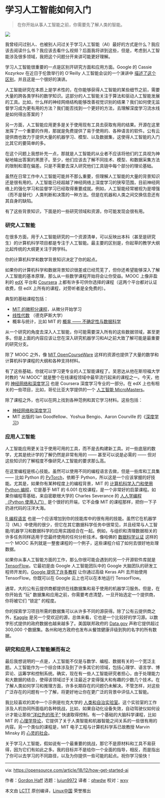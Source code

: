 [#]: collector: (lujun9972)
[#]: translator: (qhwdw)
[#]: reviewer: (wxy)
[#]: publisher: (wxy)
[#]: url: (https://linux.cn/article-10356-1.html)
[#]: subject: (How to get started in AI)
[#]: via: (https://opensource.com/article/18/12/how-get-started-ai)
[#]: author: (Gordon Haff https://opensource.com/users/ghaff)

学习人工智能如何入门
======

> 在你开始从事人工智能之前，你需要先了解人类的智能。

![](https://opensource.com/sites/default/files/styles/image-full-size/public/lead-images/brain-think-ai-intelligence-ccby.png?itok=C-gK01E_)

我曾经问过别人、也被别人问过关于学习人工智能（AI）最好的方式是什么？我应该去阅读什么书？我应该去看什么视频？后面我将讲到这些，但是，考虑到人工智能涉及很多领域，我把这个问题分开来讲可能更好理解。

学习人工智能很重要的一点是区别开研究方面和应用方面。Google 的 Cassie Kozyrkov 在近日于伦敦举行的 O'Reilly 人工智能会议的一个演讲中 [描述了这个区别][1]，并且这是一个很好的演讲。

人工智能研究在本质上是学术性的，在你能够获得人工智能的某些细节之前，需要大量的跨各类学科的数学知识。这部分的人工智能关注于算法和驱动人工智能发展的工具。比如，什么样的神经网络结构能够改善视觉识别的结果？我们如何使无监督学习成为更有用的方法？我们能否找到一个更好的方法，去理解深度学习流水线是如何得出答案的？

另一方面，人工智能应用更多是关于使用现有工具去获取有用的结果。开源在这里发挥了一个重要的作用，那就是免费提供了易于使用的、各种语言的软件。公有云提供商也致力于提供大量的机器学习、模型、以及数据集，这使得人工智能的入门比其它的要简单的多。

在这个问题上我想补充一点，那就是人工智能的从业者不应该将他们的工具视为神秘地输出答案的黑匣子。至少，他们应该去了解不同技术、模型、和数据采集方法的限制和潜在偏差。只是不需要去深入研究他们工具链中每个部分的理论基础。

虽然在日常工作中人工智能可能并不那么重要，但理解人工智能的大量的背景知识还是很有用的。人工智能已经超越了神经网络上深度学习的狭窄范围，目前神经网络上的强化学习和监督学习已经取得重要成就。例如，人工智能经常被视为是增强（而不是替代）人类判断和决策的一种方法。但是在机器和人类之间交换信息还有其自身的缺陷。

有了这些背景知识，下面是的一些研究领域和资源，你可能发现会很有用。

### 研究人工智能

在很多方面，用于人工智能研究的一个资源清单，可以反映出本科（甚至是研究生）的计算机科学项目都是专注于人工智能。最主要的区别是，你起草的教学大纲比起传统的大纲更关注于跨学科。

你的计算机科学和数学背景知识决定了你的起点。

如果你的计算机科学和数据背景知识很差或已经荒芜了，但你还希望能够深入了解人工智能的基本原理，那么从一些数学课程开始将会让你受益。MOOC 上像非盈利的 [edX][2] 平台和 [Coursera][3] 上都有许多可供你选择的课程（这两个平台都对认证收费，但 edX 上所有的课程，对旁听者是全免费的）。

典型的基础课程包括：

- [MIT 的微积分课程][22]，从微分开始学习
- [线性代数][23] （德克萨斯大学）
- 概率与统计，比如 MIT 的 [概率 —— 不确定性与数据科学][24]

从一个研究的角度去深入人工智能，你可能需要深入所有的这些数据领域，甚至更多。但是上面的内容应该让您在深入研究机器学习和AI之前大致了解可能是最重要的研究分支。

除了 MOOC 之外，像 [MIT OpenCourseWare][4] 这样的资源也提供了大量的数学和计算机科学课程的大纲和各种支持材料。

有了这些基础，你就可以学习更专业的人工智能课程了。吴恩达从他在斯坦福大学时教的 “AI MOOC” 就是整个在线课程领域中最早流行起来的课程之一。今天，他的 [神经网络和深度学习][5] 也是 Coursera 深度学习专业的一部分。在 edX 上也有相关的一些项目，比如，哥伦比亚大学提供的一个 [人工智能 MicroMasters][6]。

除了课程之外，也可以在网上找到各种范例和其它学习材料。这些包括：

  * [神经网络和深度学习][7]
  * MIT 出版的 Ian Goodfellow、Yoshua Bengio、Aaron Courville 的《[深度学习][8]》

### 应用人工智能

人工智能应用更关注于使用可用的工具，而不是去构建新工具。对一些底层的数学，尤其是统计学的了解仍然是非常有用的 —— 甚至可以说是必需的 —— 但对这些知识的了解程度不像研究人工智能的要求那么高。

在这里编程是核心技能。虽然可以使用不同的编程语言去做，但是一些库和工具集 —— 比如 Python 的 [PyTorch][9]，依赖于 Python，所以这是一个应该掌握的好技能。尤其是，如果你有某种程度上的编程背景，MIT 的 [计算机科学入门和使用 Python 编程][10]，它是基于 MIT 的 6.001 在校课程，是一个非常好的启蒙课程。如果你编程零基础，来自密歇根大学的 Charles Severance 的 [人人学编程（Python 使用入门）][11] 是个很好的开端，它不会像 MIT 的课程那样，把你一下子扔进代码的汪洋大海。

[R 编程语言][12] 也是一个应该增加到你的技能库中的很有用的技能。虽然它在机器学习（ML）中使用的很少，但它在其它数据科学任务中很常见，并且经常与人工智能/机器学习和数据科学的应用实践结合在一起。例如，与组织和清理数据相关的许多任务同样适用于您最终使用的任何分析技术。像哈佛的 [数据科学认证][13] 这样的一个 MOOC 系列就是一整套课程的一个例子，这些课程介绍了如何去很好地处理数据。

如果你从事人工智能方面的工作，那么你很可能会遇到的另一个开源软件库就是 [TensorFlow][14]。它最初是由 Google 人工智能团队中的 Google 大脑团队的研发工程师开发的。[Google 提供了许多教程][15] 让你通过高级 Keras API 去开始使用 TensorFlow。你既可以在 Google 云上也可以在本地运行 TensorFlow。

通常，大的公有云提供商都提供在线数据集和易于使用的机器学习服务。但是，在你开始去 “玩” 数据集和应用之前，你需要考虑清楚，一旦开始选定一个提供商，你将被它们 “锁定” 的程度。

你的探索学习项目所需的数据集可以从许多不同的源获得。除了公有云提供商之外，[Kaggle][16] 是另一个受欢迎的源，总体来看，它也是一个比较好的学习源。以数字形式提供的政府数据也越来越多了。美国联邦政府的 [Data.gov][17] 声称它提供超过 300,000 个数据集。各州和地方政府也发布从餐馆健康评级到狗的名字的所有数据。

### 研究和应用人工智能兼而有之

最后我想说明的一点是，人工智能不仅是与数学、编程、数据有关的一个宽泛主题。人工智能作为一个综合体涉及到了许多其它的领域，包括心理学、语言学、博弈论、运筹学和控制系统。确实，现在有一些人工智能研究者担心，由于处理能力和大数据的结合，使得该领域过于关注最近才变得强大和有趣的少数几个技术。在了解人类如何学习和推理方面，许多长期存在的问题仍未解决。不管怎样，对这些广泛存在的问题有一个了解，将更好地让你在更广泛的背景中评估人工智能。

我比较喜欢的其中一个示例是杜克大学的 [人类和自治实验室][18]。这个实验室的工作涉及人机协同所面临的各种挑战，比如，如果自动化设备失效，自动驾驶仪如何设计才能让那些[“洋红色的孩子“][19] 快速取得控制。有一个基础的大脑科学课程，比如 MIT 的 [心理学导论][20]，它提供了关于人类智能和机器智能之间关系的一些很有用的内容。另一个类似的课程是，MIT 电子工程与计算机科学系已故教授 Marvin Minsky 的 [心灵的社会][21]。

关于学习人工智能，假如说有一个最重要的挑战，那它不是原材料和工具不易获得，因为它们有如此之多。我的目标并不是给你一个全面的指导，相反，而是指出了你可以去学习的不同路径，以及为你提供一些可能的起点。祝你学习愉快！

--------------------------------------------------------------------------------

via: https://opensource.com/article/18/12/how-get-started-ai

作者：[Gordon Haff][a]
选题：[lujun9972][b]
译者：[qhwdw](https://github.com/qhwdw)
校对：[wxy](https://github.com/wxy)

本文由 [LCTT](https://github.com/LCTT/TranslateProject) 原创编译，[Linux中国](https://linux.cn/) 荣誉推出

[a]: https://opensource.com/users/ghaff
[b]: https://github.com/lujun9972
[1]: https://www.youtube.com/watch?v=RLtI7r3QUyY
[2]: https://www.edx.org/
[3]: https://www.coursera.org/
[4]: https://ocw.mit.edu/index.htm
[5]: https://www.coursera.org/learn/neural-networks-deep-learning
[6]: https://www.edx.org/micromasters/columbiax-artificial-intelligence
[7]: http://neuralnetworksanddeeplearning.com/
[8]: http://www.deeplearningbook.org/
[9]: https://pytorch.org/
[10]: https://www.edx.org/course/introduction-to-computer-science-and-programming-using-python
[11]: https://www.coursera.org/learn/python
[12]: https://www.r-project.org/about.html
[13]: https://www.edx.org/professional-certificate/harvardx-data-science
[14]: https://www.tensorflow.org/
[15]: https://www.tensorflow.org/tutorials/
[16]: https://www.kaggle.com/
[17]: https://www.data.gov/
[18]: https://hal.pratt.duke.edu/
[19]: https://99percentinvisible.org/episode/children-of-the-magenta-automation-paradox-pt-1/
[20]: https://ocw.mit.edu/courses/brain-and-cognitive-sciences/9-00sc-introduction-to-psychology-fall-2011/
[21]: https://ocw.mit.edu/courses/electrical-engineering-and-computer-science/6-868j-the-society-of-mind-fall-2011/
[22]: https://www.edx.org/course/calculus-1a-differentiation
[23]: https://www.edx.org/course/linear-algebra-foundations-to-frontiers
[24]: https://courses.edx.org/courses/course-v1:MITx+6.431x+3T2018/course/
